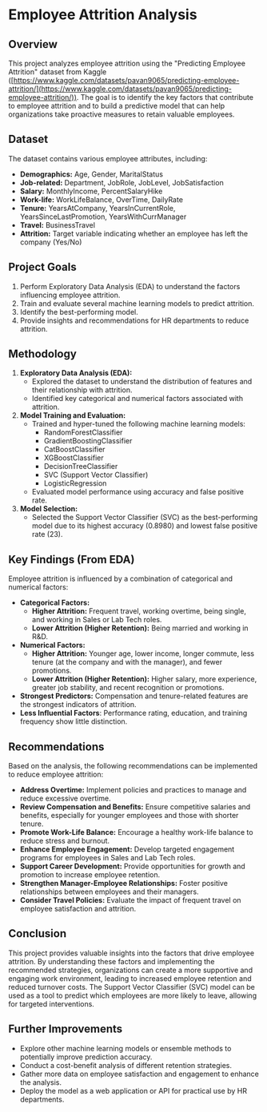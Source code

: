 # Employee Attrition Analysis

## Overview

This project analyzes employee attrition using the "Predicting Employee Attrition" dataset from Kaggle ([https://www.kaggle.com/datasets/pavan9065/predicting-employee-attrition/](https://www.kaggle.com/datasets/pavan9065/predicting-employee-attrition/)). The goal is to identify the key factors that contribute to employee attrition and to build a predictive model that can help organizations take proactive measures to retain valuable employees.

## Dataset

The dataset contains various employee attributes, including:

* **Demographics:** Age, Gender, MaritalStatus
* **Job-related:** Department, JobRole, JobLevel, JobSatisfaction
* **Salary:** MonthlyIncome, PercentSalaryHike
* **Work-life:** WorkLifeBalance, OverTime, DailyRate
* **Tenure:** YearsAtCompany, YearsInCurrentRole, YearsSinceLastPromotion, YearsWithCurrManager
* **Travel:** BusinessTravel
* **Attrition:** Target variable indicating whether an employee has left the company (Yes/No)

## Project Goals

1.  Perform Exploratory Data Analysis (EDA) to understand the factors influencing employee attrition.
2.  Train and evaluate several machine learning models to predict attrition.
3.  Identify the best-performing model.
4.  Provide insights and recommendations for HR departments to reduce attrition.

## Methodology

1.  **Exploratory Data Analysis (EDA):**
    * Explored the dataset to understand the distribution of features and their relationship with attrition.
    * Identified key categorical and numerical factors associated with attrition.
2.  **Model Training and Evaluation:**
    * Trained and hyper-tuned the following machine learning models:
        * RandomForestClassifier
        * GradientBoostingClassifier
        * CatBoostClassifier
        * XGBoostClassifier
        * DecisionTreeClassifier
        * SVC (Support Vector Classifier)
        * LogisticRegression
    * Evaluated model performance using accuracy and false positive rate.
3.  **Model Selection:**
    * Selected the Support Vector Classifier (SVC) as the best-performing model due to its highest accuracy (0.8980) and lowest false positive rate (23).

## Key Findings (From EDA)

Employee attrition is influenced by a combination of categorical and numerical factors:

* **Categorical Factors:**
    * **Higher Attrition:** Frequent travel, working overtime, being single, and working in Sales or Lab Tech roles.
    * **Lower Attrition (Higher Retention):** Being married and working in R&D.
* **Numerical Factors:**
    * **Higher Attrition:** Younger age, lower income, longer commute, less tenure (at the company and with the manager), and fewer promotions.
    * **Lower Attrition (Higher Retention):** Higher salary, more experience, greater job stability, and recent recognition or promotions.
* **Strongest Predictors:** Compensation and tenure-related features are the strongest indicators of attrition.
* **Less Influential Factors**: Performance rating, education, and training frequency show little distinction.

## Recommendations

Based on the analysis, the following recommendations can be implemented to reduce employee attrition:

* **Address Overtime:** Implement policies and practices to manage and reduce excessive overtime.
* **Review Compensation and Benefits:** Ensure competitive salaries and benefits, especially for younger employees and those with shorter tenure.
* **Promote Work-Life Balance:** Encourage a healthy work-life balance to reduce stress and burnout.
* **Enhance Employee Engagement:** Develop targeted engagement programs for employees in Sales and Lab Tech roles.
* **Support Career Development:** Provide opportunities for growth and promotion to increase employee retention.
* **Strengthen Manager-Employee Relationships:** Foster positive relationships between employees and their managers.
* **Consider Travel Policies:** Evaluate the impact of frequent travel on employee satisfaction and attrition.

## Conclusion

This project provides valuable insights into the factors that drive employee attrition. By understanding these factors and implementing the recommended strategies, organizations can create a more supportive and engaging work environment, leading to increased employee retention and reduced turnover costs. The Support Vector Classifier (SVC) model can be used as a tool to predict which employees are more likely to leave, allowing for targeted interventions.

## Further Improvements

* Explore other machine learning models or ensemble methods to potentially improve prediction accuracy.
* Conduct a cost-benefit analysis of different retention strategies.
* Gather more data on employee satisfaction and engagement to enhance the analysis.
* Deploy the model as a web application or API for practical use by HR departments.

